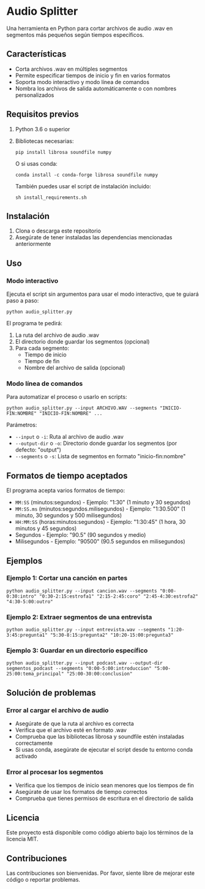 # Audio Splitter

Una herramienta en Python para cortar archivos de audio .wav en segmentos más pequeños según tiempos específicos.

## Características

- Corta archivos .wav en múltiples segmentos
- Permite especificar tiempos de inicio y fin en varios formatos
- Soporta modo interactivo y modo línea de comandos
- Nombra los archivos de salida automáticamente o con nombres personalizados

## Requisitos previos

1. Python 3.6 o superior
2. Bibliotecas necesarias:
   ```
   pip install librosa soundfile numpy
   ```
   
   O si usas conda:
   ```
   conda install -c conda-forge librosa soundfile numpy
   ```
   
   También puedes usar el script de instalación incluido:
   ```
   sh install_requirements.sh
   ```

## Instalación

1. Clona o descarga este repositorio
2. Asegúrate de tener instaladas las dependencias mencionadas anteriormente

## Uso

### Modo interactivo

Ejecuta el script sin argumentos para usar el modo interactivo, que te guiará paso a paso:

```
python audio_splitter.py
```

El programa te pedirá:
1. La ruta del archivo de audio .wav
2. El directorio donde guardar los segmentos (opcional)
3. Para cada segmento:
   - Tiempo de inicio
   - Tiempo de fin
   - Nombre del archivo de salida (opcional)

### Modo línea de comandos

Para automatizar el proceso o usarlo en scripts:

```
python audio_splitter.py --input ARCHIVO.WAV --segments "INICIO-FIN:NOMBRE" "INICIO-FIN:NOMBRE" ...
```

Parámetros:
- `--input` o `-i`: Ruta al archivo de audio .wav
- `--output-dir` o `-o`: Directorio donde guardar los segmentos (por defecto: "output")
- `--segments` o `-s`: Lista de segmentos en formato "inicio-fin:nombre"

## Formatos de tiempo aceptados

El programa acepta varios formatos de tiempo:

- `MM:SS` (minutos:segundos) - Ejemplo: "1:30" (1 minuto y 30 segundos)
- `MM:SS.ms` (minutos:segundos.milisegundos) - Ejemplo: "1:30.500" (1 minuto, 30 segundos y 500 milisegundos)
- `HH:MM:SS` (horas:minutos:segundos) - Ejemplo: "1:30:45" (1 hora, 30 minutos y 45 segundos)
- Segundos - Ejemplo: "90.5" (90 segundos y medio)
- Milisegundos - Ejemplo: "90500" (90.5 segundos en milisegundos)

## Ejemplos

### Ejemplo 1: Cortar una canción en partes

```
python audio_splitter.py --input cancion.wav --segments "0:00-0:30:intro" "0:30-2:15:estrofa1" "2:15-2:45:coro" "2:45-4:30:estrofa2" "4:30-5:00:outro"
```

### Ejemplo 2: Extraer segmentos de una entrevista

```
python audio_splitter.py --input entrevista.wav --segments "1:20-3:45:pregunta1" "5:30-8:15:pregunta2" "10:20-15:00:pregunta3"
```

### Ejemplo 3: Guardar en un directorio específico

```
python audio_splitter.py --input podcast.wav --output-dir segmentos_podcast --segments "0:00-5:00:introduccion" "5:00-25:00:tema_principal" "25:00-30:00:conclusion"
```

## Solución de problemas

### Error al cargar el archivo de audio
- Asegúrate de que la ruta al archivo es correcta
- Verifica que el archivo esté en formato .wav
- Comprueba que las bibliotecas librosa y soundfile estén instaladas correctamente
- Si usas conda, asegúrate de ejecutar el script desde tu entorno conda activado

### Error al procesar los segmentos
- Verifica que los tiempos de inicio sean menores que los tiempos de fin
- Asegúrate de usar los formatos de tiempo correctos
- Comprueba que tienes permisos de escritura en el directorio de salida

## Licencia

Este proyecto está disponible como código abierto bajo los términos de la licencia MIT.

## Contribuciones

Las contribuciones son bienvenidas. Por favor, siente libre de mejorar este código o reportar problemas.
